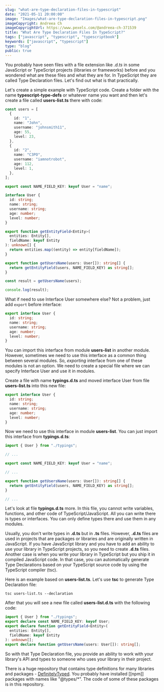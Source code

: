 ```yaml
---
slug: "what-are-type-declaration-files-in-typescript"
date: "2021-05-11 20:00:00"
image: "Images/what-are-type-declaration-files-in-typescript.png"
imageCopyright: Andreea Ch
imageCopyrightUrl: https://www.pexels.com/@andreea-ch-371539
title: "What Are Type Declaration Files In TypeScript?"
tags: ["javascript", "typescript", "typescriptbook"]
keywords: ["javascript", "typescript"]
type: "blog"
public: true
---
```



You probably have seen files with a file extension like _.d.ts_ in some JavaScript or TypeScript projects (libraries or frameworks) before and you wondered what are these files and what they are for. In TypeScript they are called Type Declaration files. Let's find out what is that practically.


Let's create a simple example with TypeScript code. Create a folder with the name **typescript-type-defs** or whatever name you want and then let's create a file called **users-list.ts** there with code:

```ts
const users = [
  {
    id: "1",
    name: "John",
    username: "johnsmith11",
    age: 55,
    level: 23,
  },
  {
    id: "2",
    name: "C3PO",
    username: "iamnotrobot",
    age: 112,
    level: 1,
  },
];

export const NAME_FIELD_KEY: keyof User = "name";

interface User {
  id: string;
  name: string;
  username: string;
  age: number;
  level: number;
}

export function getEntityField<Entity>(
  entities: Entity[],
  fieldName: keyof Entity
): unknown[] {
  return entities.map((entity) => entity[fieldName]);
}

export function getUsersName(users: User[]): string[] {
  return getEntityField(users, NAME_FIELD_KEY) as string[];
}

const result = getUsersName(users);

console.log(result);
```

What if need to use Interface User somewhere else? Not a problem, just add `export` before interface:

```ts
export interface User {
  id: string;
  name: string;
  username: string;
  age: number;
  level: number;
}
```

You can import this interface from module **users-list** in another module. However, sometimes we need to use this interface as a common thing between several modules. So, _exporting_ interface from one of these modules is not an option. We need to create a special file where we can specify Interface User and use it in modules.


Create a file with name **typings.d.ts** and moved interface User from file **users-list.ts** into this new file:

```ts
export interface User {
  id: string;
  name: string;
  username: string;
  age: number;
  level: number;
}
```

Now we need to use this interface in module **users-list**. You can just import this interface from **typings.d.ts**:

```ts
import { User } from "./typings";

// ...

export const NAME_FIELD_KEY: keyof User = "name";

// ...

export function getUsersName(users: User[]): string[] {
  return getEntityField(users, NAME_FIELD_KEY) as string[];
}

// ...
```

Let's look at file **typings.d.ts** more. In this file, you cannot write variables, functions, and other code of TypeScript/JavaScript. All you can write there is types or interfaces. You can only define types there and use them in any modules.

Usually, you don't write types in **.d.ts** but in **.ts** files. However, **.d.ts** files are used in projects that are packages or libraries and are originally written in JavaScript. If you have JavaScript library and you have to add an ability to use your library in TypeScript projects, so you need to create **.d.ts** files. Another case is when you write your library in TypeScript but you ship it in compiled JavaScript code. In that case, you can automatically generate Type Declarations based on your TypeScript source code by using the TypeScript compiler (tsc).

Here is an example based on **users-list.ts**. Let's use **tsc** to generate Type Declaration file:

```
tsc users-list.ts --declaration
```

After that you will see a new file called **users-list.d.ts** with the following code:

```ts
import { User } from "./typings";
export declare const NAME_FIELD_KEY: keyof User;
export declare function getEntityField<Entity>(
  entities: Entity[],
  fieldName: keyof Entity
): unknown[];
export declare function getUsersName(users: User[]): string[];
```

So with that Type Declaration file, you provide an ability to work with your library's API and types to someone who uses your library in their project.

There is a huge repository that contains type definitions for many libraries and packages - [DefinitelyTyped](https://github.com/DefinitelyTyped/DefinitelyTyped). You probably have installed [[npm]] packages with names like "@types/\*". The code of some of these packages is in this repository.
